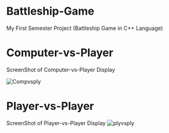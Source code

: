 # Battleship-Game
My First Semester Project (Battleship Game in C++ Language) 
# Computer-vs-Player
ScreenShot of Computer-vs-Player Display



![Compvsply](https://github.com/SidrahMalik/Battleship-Game/assets/158201665/ee72d32b-58fa-4675-acf3-2a3bda9332a0)

# Player-vs-Player
ScreenShot of Player-vs-Player Display
![plyvsply](https://github.com/SidrahMalik/Battleship-Game/assets/158201665/96a9e995-76e1-4281-bc2c-152a138e970c)
